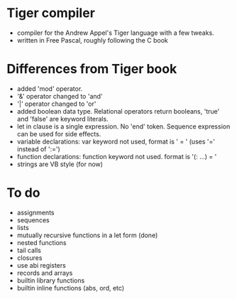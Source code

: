 # Tiger compiler

- compiler for the Andrew Appel's Tiger language with a few tweaks.
- written in Free Pascal, roughly following the C book

# Differences from Tiger book

- added 'mod' operator.
- '&' operator changed to 'and'
- '|' operator changed to 'or'
- added boolean data type. Relational operators return booleans, 'true' and 'false' are keyword literals.
- let in clause is a single expression. No 'end' token. Sequence expression can be used for side effects.
- variable declarations: var keyword not used, format is '<id> = <exp>' (uses '=' instead of ':=')
- function declarations: function keyword not used. format is '<id>(<id>: <type> ...) = <exp>'
- strings are VB style (for now)

# To do

- assignments
- sequences
- lists
- mutually recursive functions in a let form (done)
- nested functions
- tail calls
- closures
- use abi registers
- records and arrays
- builtin library functions
- builtin inline functions (abs, ord, etc)
